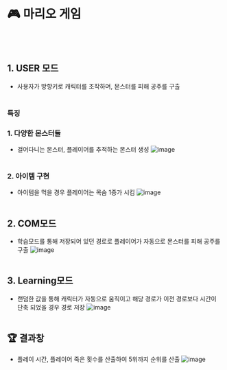 # 🎮 마리오 게임
<br><br>

## 1. USER 모드
- 사용자가 방향키로 캐릭터를 조작하며, 몬스터를 피해 공주를 구출
<br><br>

### 특징
### 1. 다양한 몬스터들
- 걸어다니는 몬스터, 플레이어를 추적하는 몬스터 생성 
![image](https://github.com/kimjy0117/marioGame/assets/113746577/8e12911a-f3ee-4560-af78-9b02026b5b35)
<br><br>

### 2. 아이템 구현
- 아이템을 먹을 경우 플레이어는 목숨 1증가 시킴
![image](https://github.com/kimjy0117/marioGame/assets/113746577/a4440bd0-0d05-44ed-a13a-eed3e7df1e9f)
<br><br>

## 2. COM모드
- 학습모드를 통해 저장되어 있던 경로로 플레이어가 자동으로 몬스터를 피해 공주를 구출
![image](https://github.com/kimjy0117/marioGame/assets/113746577/308c8caa-4c9d-4bc7-bba9-6f11abdc5cde)
<br><br>


## 3. Learning모드
- 랜덤한 값을 통해 캐릭터가 자동으로 움직이고 해당 경로가 이전 경로보다 시간이 단축 되었을 경우 경로 저장
![image](https://github.com/kimjy0117/marioGame/assets/113746577/64ae7cc8-f8ed-44fb-ae31-728bb99c2d54)
<br><br>

## 🏆 결과창
- 플레이 시간, 플레이어 죽은 횟수를 산출하여 5위까지 순위를 산출
![image](https://github.com/kimjy0117/marioGame/assets/113746577/ebb26915-2a6e-4388-bd64-7a74d039c043)
<br><br>
